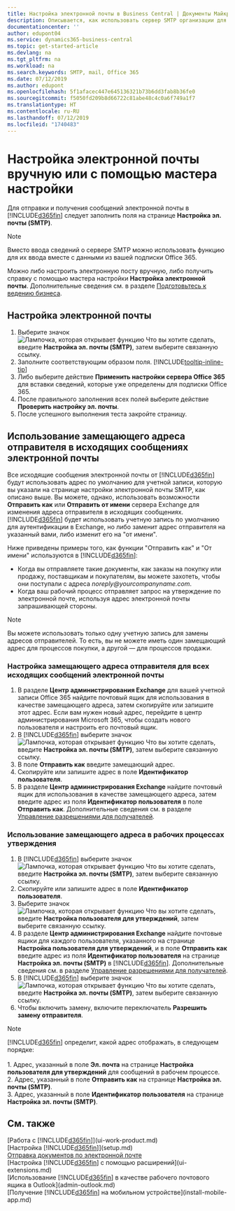 ```yaml
---
title: Настройка электронной почты в Business Central | Документы Майкрософт
description: Описывается, как использовать сервер SMTP организации для отправки и получения сообщений электронной почты в Business Central либо как использовать настройки сервера электронной почты, созданные в подписке Office 365.
documentationcenter: ''
author: edupont04
ms.service: dynamics365-business-central
ms.topic: get-started-article
ms.devlang: na
ms.tgt_pltfrm: na
ms.workload: na
ms.search.keywords: SMTP, mail, Office 365
ms.date: 07/12/2019
ms.author: edupont
ms.openlocfilehash: 5f1afacec447e645136321b73b6dd3fab8b36fe0
ms.sourcegitcommit: f5050fd209b8d66722c81abe48c4c0a6f749a1f7
ms.translationtype: HT
ms.contentlocale: ru-RU
ms.lasthandoff: 07/12/2019
ms.locfileid: "1740483"
---
```

# <a name="set-up-email-manually-or-using-the-assisted-setup"></a>Настройка электронной почты вручную или с помощью мастера настройки
Для отправки и получения сообщений электронной почты в [!INCLUDE[d365fin](includes/d365fin_md.md)] следует заполнить поля на странице **Настройка эл. почты (SMTP)**.

> [!NOTE]  
>   Вместо ввода сведений о сервере SMTP можно использовать функцию для их ввода вместе с данными из вашей подписки Office 365.

Можно либо настроить электронную посту вручную, либо получить справку с помощью мастера настройки **Настройка электронной почты**. Дополнительные сведения см. в разделе [Подготовьтесь к ведению бизнеса](ui-get-ready-business.md).  

## <a name="to-set-up-email"></a>Настройка электронной почты
1. Выберите значок ![Лампочка, которая открывает функцию Что вы хотите сделать](media/ui-search/search_small.png "Что вы хотите сделать"), введите **Настройка эл. почты (SMTP)**, затем выберите связанную ссылку.
2. Заполните соответствующим образом поля. [!INCLUDE[tooltip-inline-tip](includes/tooltip-inline-tip_md.md)]
3. Либо выберите действие **Применить настройки сервера Office 365** для вставки сведений, которые уже определены для подписки Office 365.
4. После правильного заполнения всех полей выберите действие **Проверить настройку эл. почты**.
5. После успешного выполнения теста закройте страницу.

## <a name="using-a-substitute-sender-address-on-outbound-email-messages"></a>Использование замещающего адреса отправителя в исходящих сообщениях электронной почты
Все исходящие сообщения электронной почты от [!INCLUDE[d365fin](includes/d365fin_md.md)] будут использовать адрес по умолчанию для учетной записи, которую вы указали на странице настройки электронной почты SMTP, как описано выше. Вы можете, однако, использовать возможности **Отправить как** или **Отправить от имени** сервера Exchange для изменения адреса отправителя в исходящих сообщениях. [!INCLUDE[d365fin](includes/d365fin_md.md)] будет использовать учетную запись по умолчанию для аутентификации в Exchange, но либо заменит адрес отправителя на указанный вами, либо изменит его на "от имени". 

Ниже приведены примеры того, как функции "Отправить как" и "От имени" используются в [!INCLUDE[d365fin](includes/d365fin_md.md)]:

 * Когда вы отправляете такие документы, как заказы на покупку или продажу, поставщикам и покупателям, вы можете захотеть, чтобы они поступали с адреса _noreply@yourcompanyname.com_. 
 * Когда ваш рабочий процесс отправляет запрос на утверждение по электронной почте, используя адрес электронной почты запрашивающей стороны.

> [!Note]
> Вы можете использовать только одну учетную запись для замены адресов отправителей. То есть, вы не можете иметь один замещающий адрес для процессов покупки, а другой — для процессов продажи.

### <a name="to-set-up-the-substitute-sender-address-for-all-outbound-email-messages"></a>Настройка замещающего адреса отправителя для всех исходящих сообщений электронной почты
1. В разделе **Центр администрирования Exchange** для вашей учетной записи Office 365 найдите почтовый ящик для использования в качестве замещающего адреса, затем скопируйте или запишите этот адрес. Если вам нужен новый адрес, перейдите в центр администрирования Microsoft 365, чтобы создать нового пользователя и настроить его почтовый ящик. 
2. В [!INCLUDE[d365fin](includes/d365fin_md.md)] выберите значок ![Лампочка, которая открывает функцию Что вы хотите сделать](media/ui-search/search_small.png "Что вы хотите сделать"), введите **Настройка эл. почты (SMTP)**, затем выберите связанную ссылку.
3. В поле **Отправить как** введите замещающий адрес.
4. Скопируйте или запишите адрес в поле **Идентификатор пользователя**.
5. В разделе **Центр администрирования Exchange** найдите почтовый ящик для использования в качестве замещающего адреса, затем введите адрес из поля **Идентификатор пользователя** в поле **Отправить как**. Дополнительные сведения см. в разделе [Управление разрешениями для получателей](https://docs.microsoft.com/en-us/Exchange/recipients/mailbox-permissions?view=exchserver-2019).

### <a name="to-use-the-substitute-address-in-approval-workflows"></a>Использование замещающего адреса в рабочих процессах утверждения
1. В [!INCLUDE[d365fin](includes/d365fin_md.md)] выберите значок ![Лампочка, которая открывает функцию Что вы хотите сделать](media/ui-search/search_small.png "Что вы хотите сделать"), введите **Настройка эл. почты (SMTP)**, затем выберите связанную ссылку.
2. Скопируйте или запишите адрес в поле **Идентификатор пользователя**.
3. Выберите значок ![Лампочка, которая открывает функцию Что вы хотите сделать](media/ui-search/search_small.png "Что вы хотите сделать"), введите **Настройка пользователя для утверждений**, затем выберите связанную ссылку.
4. В разделе **Центр администрирования Exchange** найдите почтовые ящики для каждого пользователя, указанного на странице **Настройка пользователя для утверждений**, и в поле **Отправить как** введите адрес из поля **Идентификатор пользователя** на странице **Настройка эл. почты (SMTP)** в [!INCLUDE[d365fin](includes/d365fin_md.md)]. Дополнительные сведения см. в разделе [Управление разрешениями для получателей](https://docs.microsoft.com/en-us/Exchange/recipients/mailbox-permissions?view=exchserver-2019).
5. В [!INCLUDE[d365fin](includes/d365fin_md.md)] выберите значок ![Лампочка, которая открывает функцию Что вы хотите сделать](media/ui-search/search_small.png "Что вы хотите сделать"), введите **Настройка эл. почты (SMTP)**, затем выберите связанную ссылку.
6. Чтобы включить замену, включите переключатель **Разрешить замену отправителя**.

> [!Note]
> [!INCLUDE[d365fin](includes/d365fin_md.md)] определит, какой адрес отображать, в следующем порядке: <br><br> 1. Адрес, указанный в поле **Эл. почта** на странице **Настройка пользователя для утверждений** для сообщений в рабочем процессе. <br> 2. Адрес, указанный в поле **Отправить как** на странице **Настройка эл. почты (SMTP)**. <br> 3. Адрес, указанный в поле **Идентификатор пользователя** на странице **Настройка эл. почты (SMTP)**.


## <a name="see-also"></a>См. также  
[Работа с [!INCLUDE[d365fin](includes/d365fin_md.md)]](ui-work-product.md)  
[Настройка [!INCLUDE[d365fin](includes/d365fin_md.md)]](setup.md)  
[Отправка документов по электронной почте](ui-how-send-documents-email.md)  
[Настройка [!INCLUDE[d365fin](includes/d365fin_md.md)] с помощью расширений](ui-extensions.md)  
[Использование [!INCLUDE[d365fin](includes/d365fin_md.md)] в качестве рабочего почтового ящика в Outlook](admin-outlook.md)  
[Получение [!INCLUDE[d365fin](includes/d365fin_md.md)] на мобильном устройстве](install-mobile-app.md)
